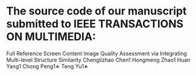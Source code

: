 # The source code of our manuscript submitted to IEEE TRANSACTIONS ON MULTIMEDIA:
Full Reference Screen Content Image Quality Assessment via Integrating Multi-level Structure Similarity
Chenglizhao Chen1
Hongmeng Zhao1
Huan Yang1
Chong Peng1∗
Teng Yu1∗
